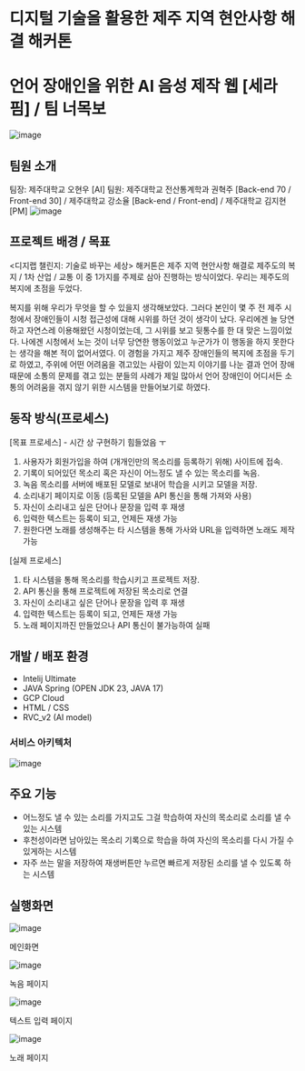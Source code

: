 # 디지털 기술을 활용한 제주 지역 현안사항 해결 해커톤
# 언어 장애인을 위한 AI 음성 제작 웹 [세라핌] / 팀 너목보

![image](https://github.com/user-attachments/assets/686a860f-9e0f-430d-a603-f947cfdaf914)

## 팀원 소개
팀장: 제주대학교 오현우 [AI]
팀원: 제주대학교 전산통계학과 권혁주 [Back-end 70 / Front-end 30] / 제주대학교 강소율 [Back-end / Front-end] / 제주대학교 김지현 [PM]
![image](https://github.com/user-attachments/assets/c9cf1f86-46b3-40b0-b39f-51650d550af7)

 
## 프로젝트 배경 / 목표
<디지랩 챌린지: 기술로 바꾸는 세상> 해커톤은 제주 지역 현안사항 해결로 제주도의 복지 / 1차 산업 / 교통 이 중 1가지를 주제로 삼아 진행하는 방식이었다.
우리는 제주도의 복지에 초점을 두었다.

복지를 위해 우리가 무엇을 할 수 있을지 생각해보았다. 그러다 본인이 몇 주 전 제주 시청에서 장애인들이 시청 접근성에 대해 시위를 하던 것이 생각이 났다.
우리에겐 늘 당연하고 자연스레 이용해왔던 시청이었는데, 그 시위를 보고 뒷통수를 한 대 맞은 느낌이었다.
나에겐 시청에서 노는 것이 너무 당연한 행동이었고 누군가가 이 행동을 하지 못한다는 생각을 해본 적이 없어서였다.
이 경험을 가지고 제주 장애인들의 복지에 초점을 두기로 하였고, 주위에 어떤 어려움을 겪고있는 사람이 있는지 이야기를 나눈 결과
언어 장애때문에 소통의 문제를 겪고 있는 분들의 사례가 제일 많아서 
언어 장애인이 어디서든 소통의 어려움을 겪지 않기 위한 시스템을 만들어보기로 하였다.

## 동작 방식(프로세스)

[목표 프로세스] - 시간 상 구현하기 힘들었음 ㅜ
1. 사용자가 회원가입을 하여 (개개인만의 목소리를 등록하기 위해) 사이트에 접속.
2. 기록이 되어있던 목소리 혹은 자신이 어느정도 낼 수 있는 목소리를 녹음.
3. 녹음 목소리를 서버에 배포된 모델로 보내어 학습을 시키고 모델을 저장.
4. 소리내기 페이지로 이동 (등록된 모델을 API 통신을 통해 가져와 사용)
5. 자신이 소리내고 싶은 단어나 문장을 입력 후 재생
6. 입력한 텍스트는 등록이 되고, 언제든 재생 가능
7. 원한다면 노래를 생성해주는 타 시스템을 통해 가사와 URL을 입력하면 노래도 제작 가능

[실제 프로세스] 
1. 타 시스템을 통해 목소리를 학습시키고 프로젝트 저장.
2. API 통신을 통해 프로젝트에 저장된 목소리로 연결
3. 자신이 소리내고 싶은 단어나 문장을 입력 후 재생
4. 입력한 텍스트는 등록이 되고, 언제든 재생 가능
5. 노래 페이지까진 만들었으나 API 통신이 불가능하여 실패

## 개발 / 배포 환경
- Intelij Ultimate
- JAVA Spring (OPEN JDK 23, JAVA 17)
- GCP Cloud
- HTML / CSS
- RVC_v2 (AI model)
 
### 서비스 아키텍처

 ![image](https://github.com/user-attachments/assets/1be5cc7d-ba7b-43ac-b883-4a725fc27315)

## 주요 기능
- 어느정도 낼 수 있는 소리를 가지고도 그걸 학습하여 자신의 목소리로 소리를 낼 수 있는 시스템
- 후천성이라면 남아있는 목소리 기록으로 학습을 하여 자신의 목소리를 다시 가질 수 있게하는 시스템
- 자주 쓰는 말을 저장하여 재생버튼만 누르면 빠르게 저장된 소리를 낼 수 있도록 하는 시스템

## 실행화면

![image](https://github.com/user-attachments/assets/240d508f-a395-4c3f-9ae8-21c393f8dbb0)

메인화면


![image](https://github.com/user-attachments/assets/bb12b399-a162-4d1c-823a-be85878ba6ce)

녹음 페이지


![image](https://github.com/user-attachments/assets/9e1a4fb0-753d-425f-9af5-5732aad4746b)

텍스트 입력 페이지


![image](https://github.com/user-attachments/assets/caa45ea2-e402-435d-8315-c31c56d441d0)

노래 페이지
